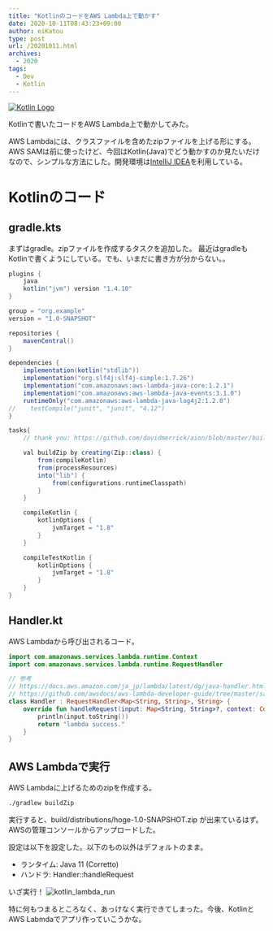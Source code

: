 ```yaml
---
title: "KotlinのコードをAWS Lambda上で動かす"
date: 2020-10-11T08:43:23+09:00
author: eiKatou
type: post
url: /20201011.html
archives:
  - 2020
tags:
  - Dev
  - Kotlin
---
```


[![Kotlin Logo](/uploads/logo/kotlin.png)](https://www.jetbrains.com)

Kotlinで書いたコードをAWS Lambda上で動かしてみた。

AWS Lambdaには、クラスファイルを含めたzipファイルを上げる形にする。AWS SAMは前に使ったけど、今回はKotlin(Java)でどう動かすのか見たいだけなので、シンプルな方法にした。開発環境は[IntelliJ IDEA](https://www.jetbrains.com/ja-jp/idea/)を利用している。

<!--more-->
# Kotlinのコード
## gradle.kts
まずはgradle。zipファイルを作成するタスクを追加した。
最近はgradleもKotlinで書くようにしている。でも、いまだに書き方が分からない。。

```gradle
plugins {
    java
    kotlin("jvm") version "1.4.10"
}

group = "org.example"
version = "1.0-SNAPSHOT"

repositories {
    mavenCentral()
}

dependencies {
    implementation(kotlin("stdlib"))
    implementation("org.slf4j:slf4j-simple:1.7.26")
    implementation("com.amazonaws:aws-lambda-java-core:1.2.1")
    implementation("com.amazonaws:aws-lambda-java-events:3.1.0")
    runtimeOnly("com.amazonaws:aws-lambda-java-log4j2:1.2.0")
//    testCompile("junit", "junit", "4.12")
}

tasks{
    // thank you: https://github.com/davidmerrick/aion/blob/master/build.gradle.kts

    val buildZip by creating(Zip::class) {
        from(compileKotlin)
        from(processResources)
        into("lib") {
            from(configurations.runtimeClasspath)
        }
    }

    compileKotlin {
        kotlinOptions {
            jvmTarget = "1.8"
        }
    }

    compileTestKotlin {
        kotlinOptions {
            jvmTarget = "1.8"
        }
    }
}
```

## Handler.kt
AWS Lambdaから呼び出されるコード。

```kotlin
import com.amazonaws.services.lambda.runtime.Context
import com.amazonaws.services.lambda.runtime.RequestHandler

// 参考
// https://docs.aws.amazon.com/ja_jp/lambda/latest/dg/java-handler.html
// https://github.com/awsdocs/aws-lambda-developer-guide/tree/master/sample-apps/java-basic/src/main/java/example
class Handler : RequestHandler<Map<String, String>, String> {
    override fun handleRequest(input: Map<String, String>?, context: Context?): String {
        println(input.toString())
        return "lambda success."
    }
}
```

## AWS Lambdaで実行
AWS Lambdaに上げるためのzipを作成する。
```bash
./gradlew buildZip
```

実行すると、build/distributions/hoge-1.0-SNAPSHOT.zip が出来ているはず。AWSの管理コンソールからアップロードした。

設定は以下を設定した。以下のもの以外はデフォルトのまま。
- ランタイム: Java 11 (Corretto)
- ハンドラ: Handler::handleRequest

いざ実行！
![kotlin_lambda_run](/uploads/2020/10/kotlin_lambda_run.png)

特に何もつまるところなく、あっけなく実行できてしまった。今後、KotlinとAWS Labmdaでアプリ作っていこうかな。